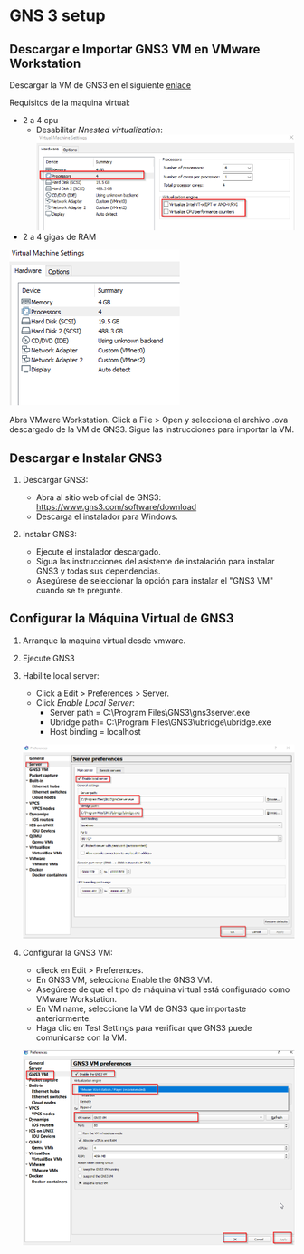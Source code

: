 # GNS 3 setup
## Descargar e Importar GNS3 VM en VMware Workstation

Descargar la VM de GNS3 en el siguiente [enlace](https://crgworkforce-my.sharepoint.com/:f:/g/personal/rreyes_getcrg_com/EpFrFibN5UBLm0bER8xrWF8Bx7PjuL-_bffBQ0wgu-Hf2w?e=aOFmMF)

Requisitos de la maquina virtual:
- 2 a 4 cpu
    - Desabilitar *Nnested virtualization*:
    ![](../IMG/red13.png)
- 2 a 4 gigas de RAM

![](../IMG/red14.png)


Abra VMware Workstation.
Click a File > Open y selecciona el archivo .ova descargado de la VM de GNS3.
Sigue las instrucciones para importar la VM.

## Descargar e Instalar GNS3
1. Descargar GNS3:

    - Abra al sitio web oficial de GNS3: https://www.gns3.com/software/download
    - Descarga el instalador para Windows.
2. Instalar GNS3:

    - Ejecute el instalador descargado.
    - Sigua las instrucciones del asistente de instalación para instalar GNS3 y todas sus dependencias.
    - Asegúrese de seleccionar la opción para instalar el "GNS3 VM" cuando se te pregunte.
## Configurar la Máquina Virtual de GNS3

1. Arranque la maquina virtual desde vmware.
2. Ejecute GNS3
3. Habilite local server:
    - Click a Edit > Preferences > Server.
    - Click *Enable Local Server*:
        - Server path = C:\Program Files\GNS3\gns3server.exe
        - Ubridge path= C:\Program Files\GNS3\ubridge\ubridge.exe
        - Host binding = localhost

    ![](../IMG/red10.png)
4.  Configurar la GNS3 VM:
    - clieck en Edit > Preferences.
    - En GNS3 VM, selecciona Enable the GNS3 VM.
    - Asegúrese de que el tipo de máquina virtual está configurado como VMware Workstation.
    - En VM name, seleccione la VM de GNS3 que importaste anteriormente.
    - Haga clic en Test Settings para verificar que GNS3 puede comunicarse con la VM.

    ![](../IMG/red11.png)